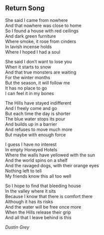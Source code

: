 ## Return Song
She said I came from nowhere  
And that nowhere was close to home  
So I found a house with red ceilings  
And dark green furniture  
Where smoke, it rose from cinders  
In lavish incense holds  
Where I hoped I had a soul  

She said I don’t want to lose you  
When it starts to snow  
And that true monsters are waiting  
For the winter months  
But the season, it will follow me  
It has no place to go  
I can feel it in my bones  

The Hills have stayed indifferent  
And I freely come and go  
But each time the day is shorter  
The blue water stops its pour  
And builds up in a barrier  
And refuses to move much more  
But maybe with enough force  

I guess I have no interest  
In empty Honeyed Hotels  
Where the walls have yellowed with the sun  
And the world spins on a shelf  
And the ravaged dogs, with their orange eyes  
Nothing left to tell  
My friends know this all too well  

So I hope to find that bleeding house  
In the valley where it sits  
Because I know that there is comfort there  
Although it has its risks  
And the water will be free once more  
When the Hills release their grip  
And all that I leave behind is this  

*Dustin Grey*
